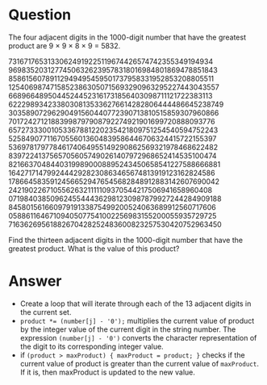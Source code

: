 # Question

The four adjacent digits in the 1000-digit number that have the greatest product are 9 × 9 × 8 × 9 = 5832.

73167176531330624919225119674426574742355349194934 <br>
96983520312774506326239578318016984801869478851843<br>
85861560789112949495459501737958331952853208805511<br>
12540698747158523863050715693290963295227443043557<br>
66896648950445244523161731856403098711121722383113<br>
62229893423380308135336276614282806444486645238749<br>
30358907296290491560440772390713810515859307960866<br>
70172427121883998797908792274921901699720888093776<br>
65727333001053367881220235421809751254540594752243<br>
52584907711670556013604839586446706324415722155397<br>
53697817977846174064955149290862569321978468622482<br>
83972241375657056057490261407972968652414535100474<br>
82166370484403199890008895243450658541227588666881<br>
16427171479924442928230863465674813919123162824586<br>
17866458359124566529476545682848912883142607690042<br>
24219022671055626321111109370544217506941658960408<br>
07198403850962455444362981230987879927244284909188<br>
84580156166097919133875499200524063689912560717606<br>
05886116467109405077541002256983155200055935729725<br>
71636269561882670428252483600823257530420752963450<br>

Find the thirteen adjacent digits in the 1000-digit number that have the greatest product. What is the value of this product?

# Answer

- Create a loop that will iterate through each of the 13 adjacent digits in the current set.
- `product *= (number[j] - '0');` multiplies the current value of product by the integer value of the current digit in the string number. The expression `(number[j] - '0')` converts the character representation of the digit to its corresponding integer value.
- if `(product > maxProduct) { maxProduct = product; }` checks if the current value of product is greater than the current value of `maxProduct`. If it is, then maxProduct is updated to the new value.